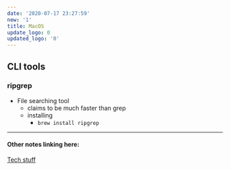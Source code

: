 ```yaml
---
date: '2020-07-17 23:27:59'
new: '1'
title: MacOS
update_logo: 0
updated_logo: '0'
---
```

## CLI tools
### ripgrep
* File searching tool
  * claims to be much faster than grep
  * installing
    * `brew install ripgrep`

---
#### Other notes linking here:

[Tech stuff](/Tech-stuff)
